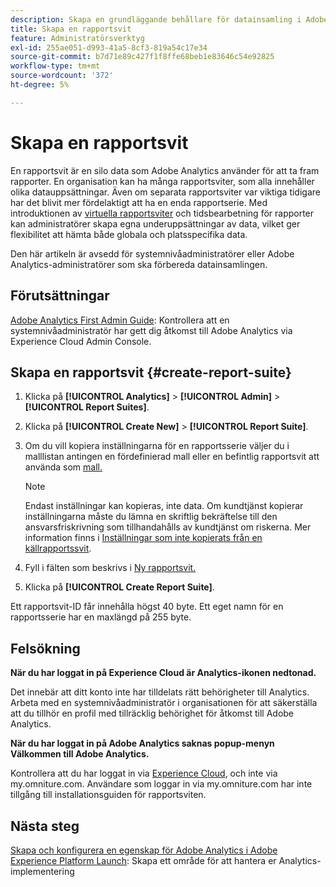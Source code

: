 ```yaml
---
description: Skapa en grundläggande behållare för datainsamling i Adobe Analytics
title: Skapa en rapportsvit
feature: Administratörsverktyg
exl-id: 255ae051-d993-41a5-8cf3-819a54c17e34
source-git-commit: b7d71e89c427f1f8ffe68beb1e83646c54e92825
workflow-type: tm+mt
source-wordcount: '372'
ht-degree: 5%

---
```


# Skapa en rapportsvit

En rapportsvit är en silo data som Adobe Analytics använder för att ta fram rapporter. En organisation kan ha många rapportsviter, som alla innehåller olika datauppsättningar. Även om separata rapportsviter var viktiga tidigare har det blivit mer fördelaktigt att ha en enda rapportserie. Med introduktionen av [virtuella rapportsviter](https://experienceleague.adobe.com/docs/analytics/components/virtual-report-suites/vrs-about.html?lang=en#virtual-report-suites) och tidsbearbetning för rapporter kan administratörer skapa egna underuppsättningar av data, vilket ger flexibilitet att hämta både globala och platsspecifika data.

Den här artikeln är avsedd för systemnivåadministratörer eller Adobe Analytics-administratörer som ska förbereda datainsamlingen.

## Förutsättningar

[Adobe Analytics First Admin Guide](/help/admin/admin-console/first-admin-guide.md): Kontrollera att en systemnivåadministratör har gett dig åtkomst till Adobe Analytics via Experience Cloud Admin Console.

## Skapa en rapportsvit {#create-report-suite}

1. Klicka på **[!UICONTROL Analytics]** > **[!UICONTROL Admin]** > **[!UICONTROL Report Suites]**.
1. Klicka på **[!UICONTROL Create New]** > **[!UICONTROL Report Suite]**.
1. Om du vill kopiera inställningarna för en rapportsserie väljer du i malllistan antingen en fördefinierad mall eller en befintlig rapportsvit att använda som [mall.](/help/admin/c-manage-report-suites/c-report-suite-templates/report-suite-templates.md)

   >[!NOTE]
   >
   >Endast inställningar kan kopieras, inte data. Om kundtjänst kopierar inställningarna måste du lämna en skriftlig bekräftelse till den ansvarsfriskrivning som tillhandahålls av kundtjänst om riskerna. Mer information finns i [Inställningar som inte kopierats från en källrapportssvit](/help/admin/c-manage-report-suites/c-new-report-suite/settings-not-copied-from-rs.md).

1. Fyll i fälten som beskrivs i [Ny rapportsvit.](/help/admin/c-manage-report-suites/c-new-report-suite/new-report-suite.md)
1. Klicka på **[!UICONTROL Create Report Suite]**.

Ett rapportsvit-ID får innehålla högst 40 byte. Ett eget namn för en rapportsserie har en maxlängd på 255 byte.

## Felsökning

**När du har loggat in på Experience Cloud är Analytics-ikonen nedtonad.**

Det innebär att ditt konto inte har tilldelats rätt behörigheter till Analytics. Arbeta med en systemnivåadministratör i organisationen för att säkerställa att du tillhör en profil med tillräcklig behörighet för åtkomst till Adobe Analytics.

**När du har loggat in på Adobe Analytics saknas popup-menyn Välkommen till Adobe Analytics.**

Kontrollera att du har loggat in via [Experience Cloud](https://experience.adobe.com), och inte via my.omniture.com. Användare som loggar in via my.omniture.com har inte tillgång till installationsguiden för rapportsviten.

## Nästa steg

[Skapa och konfigurera en egenskap för Adobe Analytics i Adobe Experience Platform Launch](/help/implement/launch/create-analytics-property.md): Skapa ett område för att hantera er Analytics-implementering
